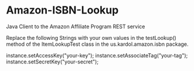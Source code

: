 # Amazon-ISBN-Lookup
Java Client to the Amazon Affiliate Program REST service

Replace the following Strings with your own values in the testLookup() method of the ItemLookupTest class in the 
us.kardol.amazon.isbn package.

instance.setAccessKey("your-key");
instance.setAssociateTag("your-tag");
instance.setSecretKey("your-secret");

